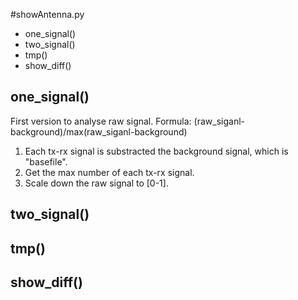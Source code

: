 #showAntenna.py

* one_signal()
* two_signal()
* tmp()
* show_diff()

## one_signal()
First version to analyse raw signal.
Formula: (raw_siganl-background)/max(raw_siganl-background)
1. Each tx-rx signal is substracted the background signal, which is "basefile".
2. Get the max number of each tx-rx signal.
3. Scale down the raw signal to [0-1]. 

## two_signal()


## tmp()


## show_diff()


